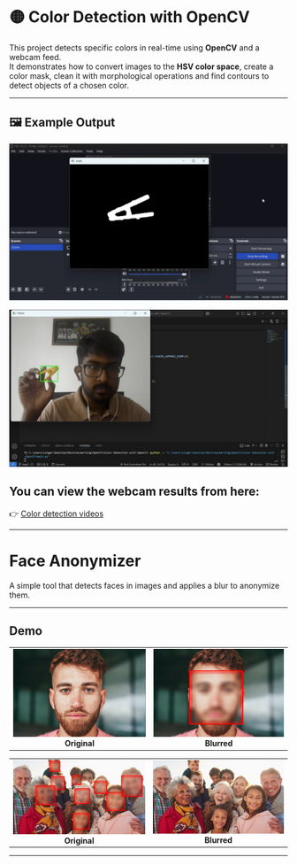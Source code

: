 # 🟡 Color Detection with OpenCV

This project detects specific colors in real-time using **OpenCV** and a webcam feed.  
It demonstrates how to convert images to the **HSV color space**, create a color mask, clean it with morphological operations and find contours to detect objects of a chosen color.

---

## 🖼️ Example Output
<p align="center">
  <img src="mask.png" width="800">
</p>

<p align="center">
  <img src="final.jpg" width="800">
</p>

## You can view the webcam results from here:  
👉 [Color detection videos](https://uniofmora-my.sharepoint.com/:f:/g/personal/senaweerasahd_22_uom_lk/Ev9sNREWwr1OlNuYvLPOk3sBkwR5IjE2caOAYS17AH_IBw?e=E8OVCU)

---
# Face Anonymizer

A simple tool that detects faces in images and applies a blur to anonymize them.  

---

## Demo

<table>
  <tr>
    <td style="text-align:center;">
      <img src="original_image_1.jpg" alt="Original image" width="100%"/>
      <div><strong>Original</strong></div>
    </td>
    <td style="text-align:center;">
      <img src="original_image1_blurred.jpg" alt="Blurred image" width="100%"/>
      <div><strong>Blurred</strong></div>
    </td>
  </tr>
</table>


<table>
  <tr>
    <td style="text-align:center;">
      <img src="mulitplefaces.jpg" alt="Original image" width="100%"/>
      <div><strong>Original</strong></div>
    </td>
    <td style="text-align:center;">
      <img src="multiplefacesblurred.jpg" alt="Blurred image" width="100%"/>
      <div><strong>Blurred</strong></div>
    </td>
  </tr>
</table>


---

